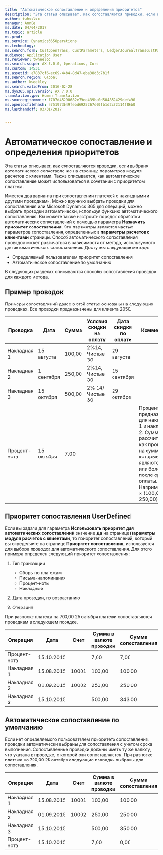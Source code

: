 ```yaml
---
title: "Автоматическое сопоставление и определения приоритетов"
description: "Эта статья описывает, как сопоставляются проводки, если выбрано автоматическое сопоставление на странице параметров модуля расчетов с клиентами. Также описывается, как автоматическое сопоставление может использоваться в сочетании с приоритетом платежа."
author: twheeloc
manager: AnnBe
ms.date: 04/04/2017
ms.topic: article
ms.prod: 
ms.service: Dynamics365Operations
ms.technology: 
ms.search.form: CustOpenTrans, CustParameters, LedgerJournalTransCustPaym
audience: Application User
ms.reviewer: twheeloc
ms.search.scope: AX 7.0.0, Operations, Core
ms.custom: 14531
ms.assetid: e7837cf6-ec69-44b4-8d47-eba38d5c7b1f
ms.search.region: Global
ms.author: kweekley
ms.search.validFrom: 2016-02-28
ms.dyn365.ops.version: AX 7.0.0
translationtype: Human Translation
ms.sourcegitcommit: f707d45290682e79ee439ba0d504852429defa90
ms.openlocfilehash: a751973b49febd6925267d00fb1d2c72114f86b0
ms.lasthandoff: 03/31/2017


---
```


# <a name="automatic-settlement-and-prioritization"></a>Автоматическое сопоставление и определения приоритетов

Эта статья описывает, как сопоставляются проводки, если выбрано автоматическое сопоставление на странице параметров модуля расчетов с клиентами. Также описывается, как автоматическое сопоставление может использоваться в сочетании с приоритетом платежа.

Имеется два варианта при сопоставлении платежей с накладными и другими проводками. Можно вручную выбрать проводки для сопоставления или Microsoft Dynamics 365 для операций, можно выбрать проводки автоматически, используя функцию автоматического сопоставления. Вы можете также настроить порядок обработки автоматических сопоставлений с помощью параметра **Назначить приоритет сопоставления**. Эти параметры являются частью параметров сопоставления, определенных в **параметры расчетов с клиентами** страницы. Способ автоматического сопоставления проводок может различаться в зависимости от метода, используемого для автоматического сопоставления. Доступны следующие методы:

-   Определяемый пользователем приоритет сопоставления
-   Автоматическое сопоставление по умолчанию

В следующих разделах описываются способы сопоставления проводок для каждого метода.

## <a name="example-transactions"></a>Пример проводок
Примеры сопоставлений далее в этой статье основаны на следующих проводках. Все проводки предназначены для клиента 2050.

| Проводка   | Дата        | Сумма | Условия скидки на оплату | Дата скидки по оплате | Комментарии                                                                                                                                                                                      |
|---------------|-------------|--------|---------------------|--------------------|-----------------------------------------------------------------------------------------------------------------------------------------------------------------------------------------------|
| Накладная 1     | 15 августа   | 100,00 | 2%14, Чистые 30        | 29 августа          |                                                                                                                                                                                               |
| Накладная 2     | 1 сентября | 250,00 | 2%14, Чистые 30        | 15 сентября       |                                                                                                                                                                                               |
| Накладная 3     | 15 октября  | 500,00 | 2% 14/Чистые 30        | 29 октября         |                                                                                                                                                                                               |
| Процент-нота | 15 октября  | 7,00   |                     |                    | Процент-Нота предназначен для накладной 1 и накладная 2. Сумма рассчитывается как процент 2% на суммы, которые являются 30 или более дней после срока оплаты. Например, 0,02 × (100,00 + 250,00) = 7,00. |

## <a name="userdefined-settlement-priority"></a>Приоритет сопоставления UserDefined
Если вы задали для параметра **Использовать приоритет для автоматических сопоставлений** значение **Да** на странице **Параметры модуля расчетов с клиентами**, то приоритет сопоставлений, который вы определяете на странице **Приоритет сопоставления**, используется для выбора проводок для автоматического сопоставления. Для этого примера определен следующий приоритет сопоставления:

1.  Тип транзакции
    -   Сборы по платежам
    -   Письма-напоминания
    -   Процент-ноты
    -   Накладные

2.  Дата проводки, по возрастанию
3.  Операция

При разноске платежа на 700,00 25 октября платежи сопоставляются проводкам в следующем порядке.

| Операция       | Дата       | Счет | Сумма в валюте проводки | Сумма сопоставления | Сальдо | Валютное |
|---------------|------------|---------|--------------------------------|------------------|---------|----------|
| Процент-нота | 15.10.2015 |         | 7,00                           | 7,00             | 0,00    | американский доллар      |
| Накладная 1     | 15.08.2015  | 10001   | 100,00                         | 100,00           | 0,00    | американский доллар      |
| Накладная 2     | 01.09.2015   | 10002   | 250,00                         | 250,00           | 0,00    | американский доллар      |
| Накладная 3     | 15.10.2015 |         | 500,00                         | 343,00           | 157,00  | американский доллар      |

## <a name="default-automatic-settlement"></a>Автоматическое сопоставление по умолчанию
Если нет определяемого пользователем приоритета сопоставления, проводки автоматически выбраны для сопоставления с учетом срока выполнения. Сопоставленные проводки должны иметь ту же валюту, что указана в проводке, с которой они сопоставляются. При разноске платежа на 700,00 25 октября следующие проводки выбраны для сопоставления.

| Операция       | Дата       | Счет | Сумма в валюте проводки | Сумма сопоставления | Сальдо | Валютное |
|---------------|------------|---------|--------------------------------|------------------|---------|----------|
| Накладная 1     | 15.08.2015  | 10001   | 100,00                         | 100,00           | 0,00    | американский доллар      |
| Накладная 2     | 01.09.2015   | 10002   | 250,00                         | 250,00           | 0,00    | американский доллар      |
| Накладная 3     | 15.10.2015 |         | 500,00                         | 350,00           | 150,00  | американский доллар      |
| Процент-нота | 15.10.2015 |         | 7,00                           | 0,00             | 0,00    | американский доллар      |




